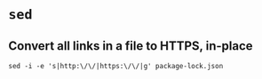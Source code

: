# `sed`

## Convert all links in a file to HTTPS, in-place

```shell
sed -i -e 's|http:\/\/|https:\/\/|g' package-lock.json
```
